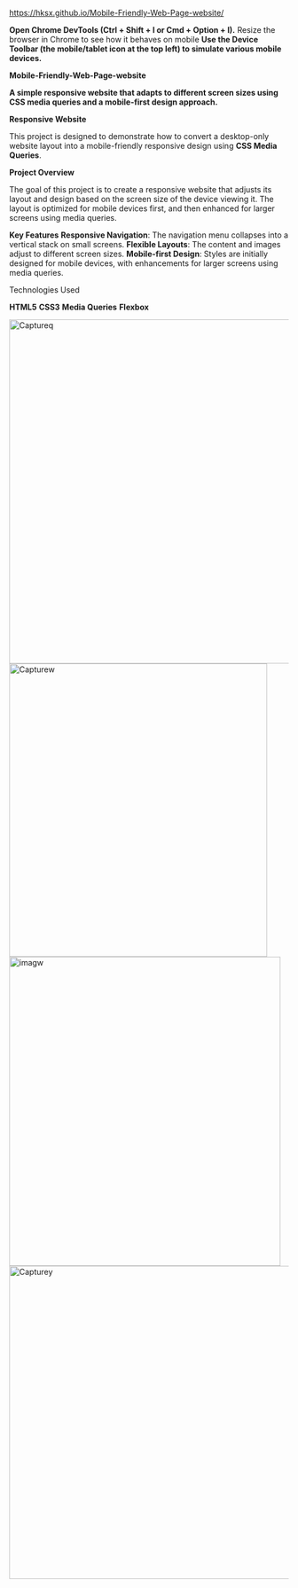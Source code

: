 https://hksx.github.io/Mobile-Friendly-Web-Page-website/


**Open Chrome DevTools (Ctrl + Shift + I or Cmd + Option + I).**
Resize the browser in Chrome to see how it behaves on mobile
**Use the Device Toolbar (the mobile/tablet icon at the top left) to simulate various mobile devices.**

**Mobile-Friendly-Web-Page-website**

**A simple responsive website that adapts to different screen sizes using CSS media queries and a mobile-first design approach.**

**Responsive Website**

This project is designed to demonstrate how to convert a desktop-only website layout into a mobile-friendly responsive design using **CSS Media Queries**.

**Project Overview**

The goal of this project is to create a responsive website that adjusts its layout and design based on the screen size of the device viewing it. The layout is optimized for mobile devices first, and then enhanced for larger screens using media queries.

**Key Features**
**Responsive Navigation**: The navigation menu collapses into a vertical stack on small screens.
 **Flexible Layouts**: The content and images adjust to different screen sizes.
 **Mobile-first Design**: Styles are initially designed for mobile devices, with enhancements for larger screens using media queries.

Technologies Used

 **HTML5**
 **CSS3**
 **Media Queries**
 **Flexbox**
 
<img width="1362" height="621" alt="Captureq" src="https://github.com/user-attachments/assets/5e17cc68-316e-410b-b4d2-00b3c638ea2c" />
<img width="465" height="529" alt="Capturew" src="https://github.com/user-attachments/assets/228f55f4-c73a-48cc-ad96-fa1cf1f1901c" />
<img width="489" height="558" alt="imagw" src="https://github.com/user-attachments/assets/449ece1c-17e2-476f-b192-0820de5bce44" />
<img width="520" height="565" alt="Capturey" src="https://github.com/user-attachments/assets/beacc069-fbd4-4890-adcf-6ff968685469" />

